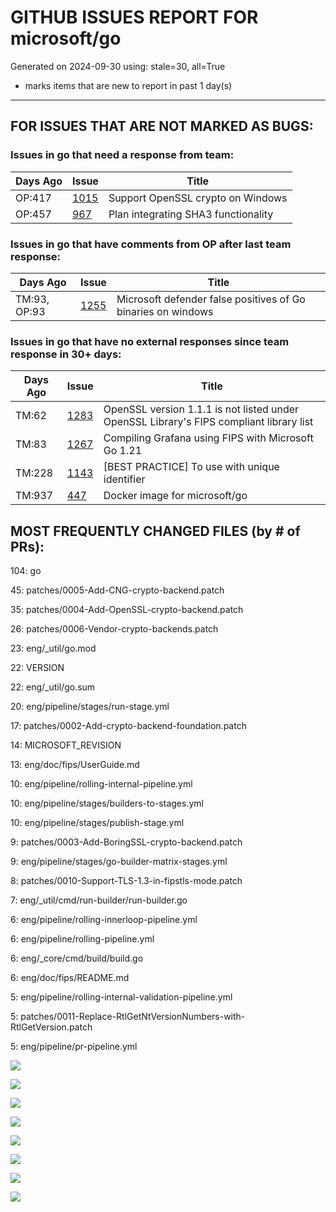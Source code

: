 
# GITHUB ISSUES REPORT FOR microsoft/go


Generated on 2024-09-30 using: stale=30, all=True


* marks items that are new to report in past 1 day(s)


---

## FOR ISSUES THAT ARE NOT MARKED AS BUGS:


### Issues in go that need a response from team:

| Days Ago | Issue | Title |
| --- | --- | --- |
 |  OP:417  |[1015](https://github.com/microsoft/go/issues/1015 "Support OpenSSL crypto on Windows") | Support OpenSSL crypto on Windows |
 |  OP:457  |[967](https://github.com/microsoft/go/issues/967 "Plan integrating SHA3 functionality") | Plan integrating SHA3 functionality |

### Issues in go that have comments from OP after last team response:

| Days Ago | Issue | Title |
| --- | --- | --- |
 |  TM:93, OP:93  |[1255](https://github.com/microsoft/go/issues/1255 "Microsoft defender false positives of Go binaries on windows") | Microsoft defender false positives of Go binaries on windows |

### Issues in go that have no external responses since team response in 30+ days:

| Days Ago | Issue | Title |
| --- | --- | --- |
 |  TM:62  |[1283](https://github.com/microsoft/go/issues/1283 "OpenSSL version 1.1.1 is not listed under OpenSSL Library's FIPS compliant library list") | OpenSSL version 1.1.1 is not listed under OpenSSL Library's FIPS compliant library list |
 |  TM:83  |[1267](https://github.com/microsoft/go/issues/1267 "Compiling Grafana using FIPS with Microsoft Go 1.21") | Compiling Grafana using FIPS with Microsoft Go 1.21 |
 |  TM:228  |[1143](https://github.com/microsoft/go/issues/1143 "[BEST PRACTICE] To use with unique identifier") | [BEST PRACTICE] To use with unique identifier |
 |  TM:937  |[447](https://github.com/microsoft/go/issues/447 "Docker image for microsoft/go") | Docker image for microsoft/go |





## MOST FREQUENTLY CHANGED FILES (by # of PRs):

104: go


 45: patches/0005-Add-CNG-crypto-backend.patch


 35: patches/0004-Add-OpenSSL-crypto-backend.patch


 26: patches/0006-Vendor-crypto-backends.patch


 23: eng/_util/go.mod


 22: VERSION


 22: eng/_util/go.sum


 20: eng/pipeline/stages/run-stage.yml


 17: patches/0002-Add-crypto-backend-foundation.patch


 14: MICROSOFT_REVISION


 13: eng/doc/fips/UserGuide.md


 10: eng/pipeline/rolling-internal-pipeline.yml


 10: eng/pipeline/stages/builders-to-stages.yml


 10: eng/pipeline/stages/publish-stage.yml


  9: patches/0003-Add-BoringSSL-crypto-backend.patch


  9: eng/pipeline/stages/go-builder-matrix-stages.yml


  8: patches/0010-Support-TLS-1.3-in-fipstls-mode.patch


  7: eng/_util/cmd/run-builder/run-builder.go


  6: eng/pipeline/rolling-innerloop-pipeline.yml


  6: eng/pipeline/rolling-pipeline.yml


  6: eng/_core/cmd/build/build.go


  6: eng/doc/fips/README.md


  5: eng/pipeline/rolling-internal-validation-pipeline.yml


  5: patches/0011-Replace-RtlGetNtVersionNumbers-with-RtlGetVersion.patch


  5: eng/pipeline/pr-pipeline.yml


![](bugcount.png)

![](time_to_merge_prs.png)

![](time_to_close_issues.png)

![](time_to_first_response.png)

![](label_frequencies.png)

![](files_changed_per_pr.png)

![](lines_changed_per_pr.png)

![](termcloud.png)
